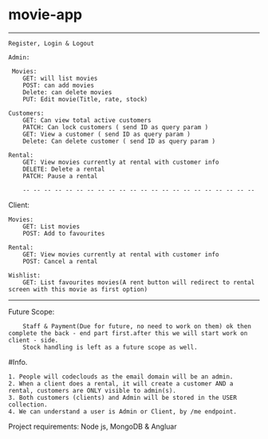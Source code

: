 # movie-app
-- -- -- -- -- -- -- -- -- -- -- -- -- -- -- -- -- -- -- -- -- -- -- -- --

    Register, Login & Logout

    Admin:

     Movies:
        GET: will list movies
        POST: can add movies
        Delete: can delete movies
        PUT: Edit movie(Title, rate, stock)

    Customers:
        GET: Can view total active customers
        PATCH: Can lock customers ( send ID as query param )
        GET: View a customer ( send ID as query param )
        Delete: Can delete customer ( send ID as query param )

    Rental:
        GET: View movies currently at rental with customer info
        DELETE: Delete a rental
        PATCH: Pause a rental

        -- -- -- -- -- -- -- -- -- -- -- -- -- -- -- -- -- -- -- -- -- -- 

        
Client:

    Movies:
        GET: List movies
        POST: Add to favourites

    Rental:
        GET: View movies currently at rental with customer info
        POST: Cancel a rental

    Wishlist:
        GET: List favourites movies(A rent button will redirect to rental screen with this movie as first option)

-- -- -- -- -- -- -- -- -- -- -- -- -- -- -- -- -- -- -- -- -- -- 
Future Scope: 

        Staff & Payment(Due for future, no need to work on them) ok then complete the back - end part first.after this we will start work on client - side.
        Stock handling is left as a future scope as well.

#Info.

    1. People will codeclouds as the email domain will be an admin.
    2. When a client does a rental, it will create a customer AND a rental, customers are ONLY visible to admin(s).
    3. Both customers (clients) and Admin will be stored in the USER collection.
    4. We can understand a user is Admin or Client, by /me endpoint.

Project requirements: Node js, MongoDB & Angluar
